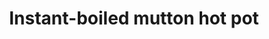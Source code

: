 ---
title: Instant-boiled mutton hot pot
creator: N509FZ
licence: CC BY-SA 4.0
licence-url: https://creativecommons.org/licenses/by-sa/4.0/deed.en
image-url: https://upload.wikimedia.org/wikipedia/commons/3/37/Instant-boiled_mutton_hot_pot_at_Yangfang_Shengli_%2820200111153612%29.jpg
---